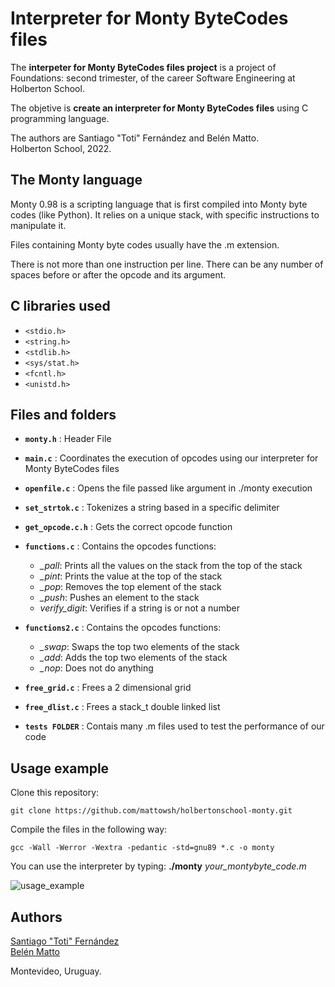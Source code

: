 # Interpreter for Monty ByteCodes files
The **interpeter for Monty ByteCodes files project** is a project of Foundations: second trimester, of the career Software Engineering at Holberton School.

The objetive is **create an interpreter for Monty ByteCodes files** using C programming language.

The authors are Santiago "Toti" Fernández and Belén Matto.  
Holberton School, 2022.  

## The Monty language
Monty 0.98 is a scripting language that is first compiled into Monty byte codes (like Python). It relies on a unique stack, with specific instructions to manipulate it.

Files containing Monty byte codes usually have the .m extension.

There is not more than one instruction per line. There can be any number of spaces before or after the opcode and its argument.

## C libraries used
- `<stdio.h>`
- `<string.h>`
- `<stdlib.h>`
- `<sys/stat.h>`
- `<fcntl.h>`
- `<unistd.h>`

## Files and folders
- **`monty.h`** : Header File
- **`main.c`** : Coordinates the execution of opcodes using our interpreter for Monty ByteCodes files
- **`openfile.c`** : Opens the file passed like argument in ./monty execution
- **`set_strtok.c`** : Tokenizes a string based in a specific delimiter
- **`get_opcode.c.h`** : Gets the correct opcode function
- **`functions.c`** : Contains the opcodes functions: 
	- *_pall*: Prints all the values on the stack from the top of the stack
	- *_pint*: Prints the value at the top of the stack
	- *_pop*: Removes the top element of the stack
	- *_push*: Pushes an element to the stack
	- *verify_digit*: Verifies if a string is or not a number
- **`functions2.c`** : Contains the opcodes functions:
	- *_swap*: Swaps the top two elements of the stack
	- *_add*: Adds the top two elements of the stack
	- *_nop*: Does not do anything
- **`free_grid.c`** : Frees a 2 dimensional grid
- **`free_dlist.c`** : Frees a stack_t double linked list

- **`tests FOLDER`** : Contais many .m files used to test the performance of our code

## Usage example
Clone this repository:

    git clone https://github.com/mattowsh/holbertonschool-monty.git

Compile the files in the following way:

    gcc -Wall -Werror -Wextra -pedantic -std=gnu89 *.c -o monty

You can use the interpreter by typing: **./monty** *your_montybyte_code.m*

![usage_example](https://user-images.githubusercontent.com/103126719/185727685-f512e24c-8a08-4f59-8672-8a14fb6c479a.png)


## Authors
[Santiago "Toti" Fernández](https://www.linkedin.com/in/santiago-fern%C3%A1ndez-801641230/)  
[Belén Matto](https://www.linkedin.com/in/mattobelen/) 

Montevideo, Uruguay.
